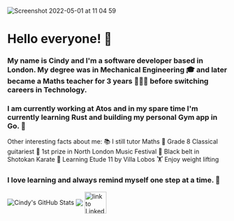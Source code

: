 ![Screenshot 2022-05-01 at 11 04 59](https://user-images.githubusercontent.com/77013299/166141286-d3188f46-38fc-49bc-8748-00b4caeaa99f.jpg)

# Hello everyone! 🤗 

### My name is Cindy and I'm a software developer based in London. My degree was in Mechanical Engineering 🎓 and later became a Maths teacher for 3 years 👩🏻‍🏫 before switching careers in Technology. 

### I am currently working at Atos and in my spare time I'm currently learning Rust and building my personal Gym app in Go. 🌱

Other interesting facts about me: 
📚 I still tutor Maths 
🎸 Grade 8 Classical guitariest 
🥇 1st prize in North London Music Festival 
🥋 Black belt in Shotokan Karate
🧠 Learning Etude 11 by Villa Lobos
🏋️‍ Enjoy weight lifting

### I love learning and always remind myself one step at a time. 🐢

        
<img align="center" src="https://github-readme-stats.vercel.app/api?username=cindy1408&hide=stars,issues&theme=rose_pine" alt="Cindy's GitHub Stats" />

<img align="center" src="https://github-readme-stats.vercel.app/api/top-langs/?username=cindy1408&repo=cindy1408&theme=rose_pine&layout=compact" />


<a href="https://www.linkedin.com/in/cindy-sum-yeuk-cheung/">
  <img align="center" height="50" src="https://user-images.githubusercontent.com/77013299/166145136-0b41c138-742d-4736-81ed-cbadf52e0e6b.png" alt="link to LinkedIn"/>
</a>


